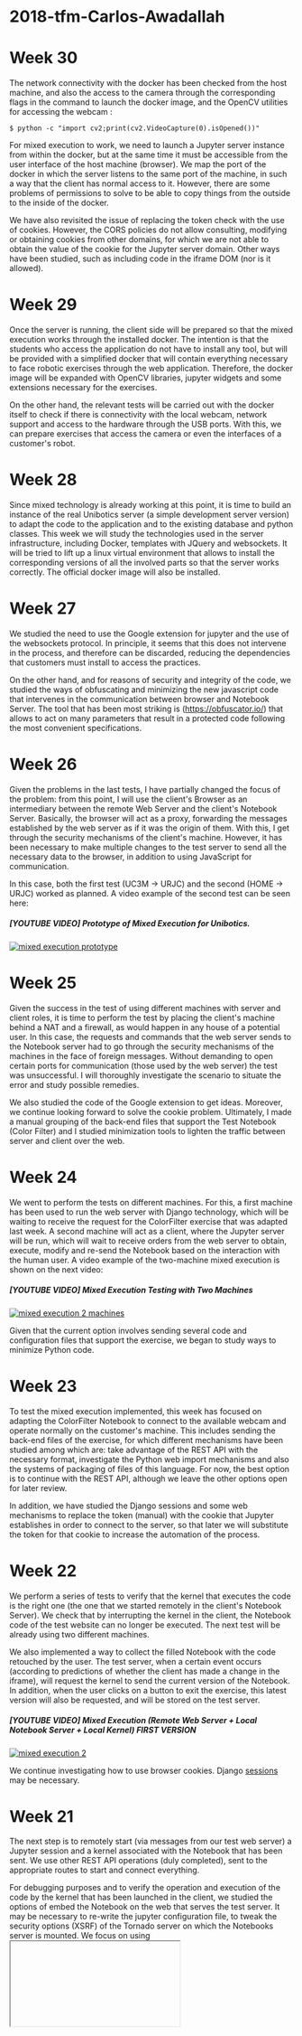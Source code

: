 # 2018-tfm-Carlos-Awadallah

# Week 30
The network connectivity with the docker has been checked from the host machine, and also the access to the camera through the corresponding flags in the command to launch the docker image, and the OpenCV utilities for accessing the webcam :
```
$ python -c "import cv2;print(cv2.VideoCapture(0).isOpened())"
```
For mixed execution to work, we need to launch a Jupyter server instance from within the docker, but at the same time it must be accessible from the user interface of the host machine (browser). We map the port of the docker in which the server listens to the same port of the machine, in such a way that the client has normal access to it. However, there are some problems of permissions to solve to be able to copy things from the outside to the inside of the docker.

We have also revisited the issue of replacing the token check with the use of cookies. However, the CORS policies do not allow consulting, modifying or obtaining cookies from other domains, for which we are not able to obtain the value of the cookie for the Jupyter server domain. Other ways have been studied, such as including code in the iframe DOM (nor is it allowed).

# Week 29
Once the server is running, the client side will be prepared so that the mixed execution works through the installed docker. The intention is that the students who access the application do not have to install any tool, but will be provided with a simplified docker that will contain everything necessary to face robotic exercises through the web application. Therefore, the docker image will be expanded with OpenCV libraries, jupyter widgets and some extensions necessary for the exercises.

On the other hand, the relevant tests will be carried out with the docker itself to check if there is connectivity with the local webcam, network support and access to the hardware through the USB ports. With this, we can prepare exercises that access the camera or even the interfaces of a customer's robot.

# Week 28
Since mixed technology is already working at this point, it is time to build an instance of the real Unibotics server (a simple development server version) to adapt the code to the application and to the existing database and python classes. This week we will study the technologies used in the server infrastructure, including Docker, templates with JQuery and websockets. It will be tried to lift up a linux virtual environment that allows to install the corresponding versions of all the involved parts so that the server works correctly.
The official docker image will also be installed.

# Week 27
We studied the need to use the Google extension for jupyter and the use of the websockets protocol. In principle, it seems that this does not intervene in the process, and therefore can be discarded, reducing the dependencies that customers must install to access the practices.

On the other hand, and for reasons of security and integrity of the code, we studied the ways of obfuscating and minimizing the new javascript code that intervenes in the communication between browser and Notebook Server. The tool that has been most striking is (https://obfuscator.io/) that allows to act on many parameters that result in a protected code following the most convenient specifications.

# Week 26
Given the problems in the last tests, I have partially changed the focus of the problem: from this point, I will use the client's Browser as an intermediary between the remote Web Server and the client's Notebook Server. Basically, the browser will act as a proxy, forwarding the messages established by the web server as if it was the origin of them. With this, I get through the security mechanisms of the client's machine. However, it has been necessary to make multiple changes to the test server to send all the necessary data to the browser, in addition to using JavaScript for communication.

In this case, both the first test (UC3M -> URJC) and the second (HOME -> URJC) worked as planned. A video example of the second test can be seen here:

##### [YOUTUBE VIDEO] Prototype of Mixed Execution for Unibotics.
[![mixed execution prototype](https://img.youtube.com/vi/IsNA5rBRBsA/0.jpg)](https://www.youtube.com/watch?v=IsNA5rBRBsA "")

# Week 25
Given the success in the test of using different machines with server and client roles, it is time to perform the test by placing the client's machine behind a NAT and a firewall, as would happen in any house of a potential user.
In this case, the requests and commands that the web server sends to the Notebook server had to go through the security mechanisms of the machines in the face of foreign messages. Without demanding to open certain ports for communication (those used by the web server) the test was unsuccessful. I will thoroughly investigate the scenario to situate the error and study possible remedies.

We also studied the code of the Google extension to get ideas. Moreover, we continue looking forward to solve the cookie problem. Ultimately, I made a manual grouping of the back-end files that support the Test Notebook (Color Filter) and I studied minimization tools to lighten the traffic between server and client over the web.

# Week 24
We went to perform the tests on different machines. For this, a first machine has been used to run the web server with Django technology, which will be waiting to receive the request for the ColorFilter exercise that was adapted last week. A second machine will act as a client, where the Jupyter server will be run, which will wait to receive orders from the web server to obtain, execute, modify and re-send the Notebook based on the interaction with the human user. A video example of the two-machine mixed execution is shown on the next video:

##### [YOUTUBE VIDEO] Mixed Execution Testing with Two Machines
[![mixed execution 2 machines](https://img.youtube.com/vi/nGDd6HG124s/0.jpg)](https://www.youtube.com/watch?v=nGDd6HG124s "")

Given that the current option involves sending several code and configuration files that support the exercise, we began to study ways to minimize Python code.


# Week 23
To test the mixed execution implemented, this week has focused on adapting the ColorFilter Notebook to connect to the available webcam and operate normally on the customer's machine. This includes sending the back-end files of the exercise, for which different mechanisms have been studied among which are: take advantage of the REST API with the necessary format, investigate the Python web import mechanisms and also the systems of packaging of files of this language. For now, the best option is to continue with the REST API, although we leave the other options open for later review.

In addition, we have studied the Django sessions and some web mechanisms to replace the token (manual) with the cookie that Jupyter establishes in order to connect to the server, so that later we will substitute the token for that cookie to increase the automation of the process.

# Week 22
We perform a series of tests to verify that the kernel that executes the code is the right one (the one that we started remotely in the client's Notebook Server). We check that by interrupting the kernel in the client, the Notebook code of the test website can no longer be executed. The next test will be already using two different machines.

We also implemented a way to collect the filled Notebook with the code retouched by the user. The test server, when a certain event occurs (according to predictions of whether the client has made a change in the iframe), will request the kernel to send the current version of the Notebook. In addition, when the user clicks on a button to exit the exercise, this latest version will also be requested, and will be stored on the test server.

##### [YOUTUBE VIDEO] Mixed Execution (Remote Web Server + Local Notebook Server + Local Kernel) FIRST VERSION
[![mixed execution 2](https://img.youtube.com/vi/2BqTAunmx30/0.jpg)](https://www.youtube.com/watch?v=2BqTAunmx30 "")

We continue investigating how to use browser cookies. Django [sessions](https://docs.djangoproject.com/en/2.1/topics/http/sessions/) may be necessary.

# Week 21
The next step is to remotely start (via messages from our test web server) a Jupyter session and a kernel associated with the Notebook that has been sent. We use other REST API operations (duly completed), sent to the appropriate routes to start and connect everything.

For debugging purposes and to verify the operation and execution of the code by the kernel that has been launched in the client, we studied the options of embed the Notebook on the web that serves the test server. It may be necessary to re-write the jupyter configuration file, to tweak the security options (XSRF) of the Tornado server on which the Notebooks server is mounted. We focus on using <iframe>.
  
Up to this point, all the agents involved are correctly started, and the kernel seems to be ready to receive execution requests associated with the code of the Notebook from the web.

# Week 20
We have built the first version of the test server through Django. This server simply waits for requests, and when it receives a "start exercise" type request, it simply serves the appropriate Notebook (this time there is only one exercise available) through the REST API, to a kernel that the user must launch (in this case, in a different port).
![TEST SERVER](https://github.com/RoboticsURJC-students/2018-tfm-Carlos-Awadallah/blob/master/docs/TEST_SERVER.png)
Through the POST operation and establishing the appropriate route, the body of the HTTP message with the correct options and the appropriate security headers (through the token that the Notebook Server establishes to create user sessions), we get the Kernel to receive the Notebook:
![POST](https://github.com/RoboticsURJC-students/2018-tfm-Carlos-Awadallah/blob/master/docs/POST_REST_API.png)

We have to study the options for the client to request the rest of the code files on which the Notebook depends (back-end of the exercise). We also have to study the possibilities to try to replace the token with the cookies that the Notebook Server establishes in the browser when it is launched.

# Week 19
We started working on a test server. We explore two routes:

- Open the client's docker ports, so that it uses the self-contained docker of Academy (gazebo + gazeo web + notebook server + jupyter kernel). The web server authenticates itself in github and collects the private Notebook with secure copy and copies it to the docker of the machine. This works, but we can not ask users to tweak the status of the ports on their computer.

- Notebook Server + Kernel on the client side. The remote server (web server) puts the notebook in the directory where the Notebook Server is running (local), and then sends orders to it in order to work normal. We need to understand the HTTP API that the Notebook Server uses (in search of an operation that says, for example, take this Notebook). We suspect that we would need HTTP from browser to web server and local WebSockets from the browser to the notebook server.

Since the second option is the most interesting, we studied the [REST API](https://github.com/jupyter/jupyter/wiki/Jupyter-Notebook-Server-API), that contains some operations that can be useful to us.

![REST API](https://github.com/RoboticsURJC-students/2018-tfm-Carlos-Awadallah/blob/master/docs/REST_API.png)

## Week 18
We finish studying the traces that the source code of Jupyter prints to know what is happening during the establishment of the communication. We also studied the [extension](https://github.com/googlecolab/jupyter_http_over_ws/blob/master/jupyter_http_over_ws/handlers.py) of Colaboratory to embed the HTTP communication in the WebSockets protocol, to later adapt this solution to avoid problems with the users' firewalls, since the jupyter infrastructure allows it to be used to package the ZMQ messages.

We studied the possibility of installing Jupyter from source to change the main files for others with the retouched code to print more traces, and to observe more clearly the steps that are followed. We also started to explore other tools such as the Jupyter REST API.

## Weeks 16 and 17

Now it's time to deepen the distribution of Jupyter through the code files accessible from the browser (session.js and kernel.js mainly) to fully understanding the tools we can use to achieve the objectives of local runtimes for Jupyter Notebooks .

We also used some sniffers to monitor the communication between the Colaboratory server and the browser, and between the last and the local kernel to check how the communication was resolved (involving the HTTP and WebSockets protocols).

I uploaded the resources that the Notebook incorporates to a [Github Pages' repository](https://github.com/RoboticsURJC-students/2018-tfm-Carlos-Awadallah/tree/master/docs) to be able to link them via HTTP with the Notebook, so that they are visible without the end user having to download them. These resources will be moved to the web server when we have built the final version.

## Week 15

We have continued doing research of the colaboratory infrastructure to adapt the exercise Notebook so that it could work normally on the Google server, allowing the visualization loop. In addition, we have rulet out using integrated widgets in the Notebook since Colaboratory does not have support for custom messages, only has certain widgets adapted for machine leraning that do not work for us. The possibility of including buttons in the front-end will be investigated. This is the result of the running Notebook through a mixed connection:
##### [YOUTUBE VIDEO] Mixed Execution (Remote Server + Local Kernel) Through Google Colaboratory
[![mixed execution](https://img.youtube.com/vi/oF6kp_x16M4/0.jpg)](https://www.youtube.com/watch?v=oF6kp_x16M4 "")

We will now focus on the study of the sessions and the kernel that jupyter uses for messaging, to extract the connection information (URL) from a new local kernel and connect to it from the browser.

## Week 14

This week we focused on refining the Notebook to find a solution that allows us to preserve the ability to visualize in an iterative loop and the buttons that allow executing or stopping the code and turn on or off the display of filtered images.
We have studied Colab available widgets: (https://colab.research.google.com/notebooks/widgets.ipynb)
Some changes need to be made to the infrastructure of the exercise.

## Week 13

The first thing we have done is to try to study the Google Colab solution. We have uploaded one of our Notebooks to their server as a test, and we have used the tools they offer to connect to a local execution environment (https://research.google.com/colaboratory/local-runtimes.html)

![local_runtimes](https://github.com/RoboticsURJC-students/2018-tfm-Carlos-Awadallah/blob/master/docs/local_runtimes_colab.png)

To try to get an idea of its behaviour, I used Wireshark to capture the traffic in my Loopback interface on the port where I had launched the kernel that the Colab server was connected.

![wireshark](https://github.com/RoboticsURJC-students/2018-tfm-Carlos-Awadallah/blob/master/docs/wireshark_localruntimes.png)

I tried to connect the server without having launched the kernel and to kill the kernel while connected with no revealing results: the server just reconnected to a kernel on the reomote server and still working.

At this point, I have thoroughly studied the communication between the Notebook Server and the Jupyter Kernel.

## Week 12

At this point, we need to explore possible ways to make the Notebook, stored on the Academy server (remote), execute the code using the local hardware (Local Jupyter Kernel).
This is possible through local execution environments, such as the [Google Collaborative solution](https://research.google.com/colaboratory/local-runtimes.html). For this, it is necessary to incorporate an extension to the kernel of jupyter, enable it, and replace the ZeroMQ protocol in charge of the communication between Jupyter frontends and kernels by a solution that allows to "deceive" the local browser so that certain things coming from the server are sent to the jupyter local kernel, in such a way that the Notebook Server will connect with the browser and the browser with the jupyter kernel => JdeRobot Colaboratory

In principle, this script should work: (https://www.npmjs.com/package/@jupyterlab/services)
repo: (https://github.com/jupyterlab/jupyterlab/tree/master/packages/services)

The next weeks will be devoted to the investigation of these routes and the search for a possible solution to the problem, to achieve full local execution of the Color Filter Notebook.

## Week 11

We have made some improvements in the user experience, such as clear all outputs when the students clicks on any button, so that they won't need to restar the kernel during the coding and debugging process. We have also replaced the "Play Code" and "Pause Code" buttons with an unique toggle "Play Code / Pause Code" button, which is more clear:

![nbextensions](https://github.com/RoboticsURJC-students/2018-tfm-Carlos-Awadallah/blob/master/docs/playtoggle.png)

![nbextensions](https://github.com/RoboticsURJC-students/2018-tfm-Carlos-Awadallah/blob/master/docs/pausetoggle.png)

We are close to integrating this new exercise in the JdeRobot-Academy web practices set, contributing with a new practice in computer vision. The code is already available in [GitLab](https://gitlab.jderobot.org/JdeRobot-Academy/exercises/tree/master/jupyter/color_filter_opencv).

We also did some research in other tools that allow us to enrich the functionality and intuitiveness of the exercises:
  - JupyterLab
  - Extensions
  
And also another ones to get closer to local execution of Notebooks stored on a remote server.
  

## Week 10
To make the experience of the users of this exercise easier, we have decided to implement buttons that act as interactive widgets between the student and the Notebook, which will be responsible for executing the actions implemented on Week 9, both the academic pause and the visualization (the latter can be activated or deactivated whenever the student wants).

We have improved the visualization loop to show filtered images every second, and also to display a warning message if a filtered image has not been established yet. 
All these widgets will be responsible, in addition, to manage the cleaning of the output of the cell where the code is executed, in such a way that the student does not need to restart the kernel or leave the booklet to solve the exercise and debug it.

##### [YOUTUBE VIDEO] Buttons for Play, Pause and Visualization On/Off
[![buttons](https://img.youtube.com/vi/00w6aofU95A/0.jpg)](https://www.youtube.com/watch?v=00w6aofU95A "")

## Week 9

### Visualization Loop
Taking advantage of the infinite loop of the iterative method that executes the algorithm of the students, we have programmed the visualization of the filtered images resulting from the execution of said algorithm in the loop, sampling every certain iterations to print a filtered image in the Notebook every 3 seconds. With this, we extended the set of debugging tools for this exercise:

##### [YOUTUBE VIDEO] Visualization Loop printing filtered images each 3sec
[![visloop](https://img.youtube.com/vi/BBZKI12Hxtg/0.jpg)](https://www.youtube.com/watch?v=BBZKI12Hxtg "")

### Academic Pause
To make it easier for students to complete the task, we have modified the Notebook of this exercise so that it follows a "Live Programming" philosophy, with which students have tools to pause the execution of the code, make changes to their algorithm and rerun their code with the changes made, all without having to restart the kernel or leave the Notebook:

##### [YOUTUBE VIDEO] Academic Pause
[![academicpause](https://img.youtube.com/vi/lGeGHJZUxpY/0.jpg)](https://www.youtube.com/watch?v=lGeGHJZUxpY "")

## Week 8
As part of the refinement of the visualization and the interaction with the Jupyter Notebook of the Color Filter exercise, I have found and tested a series of tools not officially related to the IPython development team that allow to add functionality to the Jupyter Notebook. These extensions are mostly written in Javascript and will be loaded locally in client's browser. These are the [nbextensions](https://github.com/ipython-contrib/jupyter_contrib_nbextensions).

The link above contains a brief description of the repository and the extensions, a recipe for the installation and a user guide. I've installed as shown and tested two of the extensions provided: Initialization Cells and Hide Cell. When finishing the installation, a new section in the tree section toolbar is added:

![nbextensions](https://github.com/RoboticsURJC-students/2018-tfm-Carlos-Awadallah/blob/master/docs/nbextensions1.png)

### Initialization Cells
Once installed, you can enable this extensions via [jupyter_nbextensions_configurator](https://github.com/Jupyter-contrib/jupyter_nbextensions_configurator):
![jupyter_nbextensions_configurator](https://github.com/RoboticsURJC-students/2018-tfm-Carlos-Awadallah/blob/master/docs/nbextensions2.png)

You may have problems by enabling this way due to lacks of permissions (depending on your system). If so, just open a temrinal and type:
```
sudo jupyter nbextension enable init_cell/main
```
Once enabled, selecting the necessary toolbars for each extension as shown,
![toolbars](https://github.com/RoboticsURJC-students/2018-tfm-Carlos-Awadallah/blob/master/docs/nbextensions5.png) 
a toolbar is added to each cell with options to mark the cell as "initialization cell", in such a way that when reloading the page (and restarting the kernel) the marked cells will autoexecute:

![checkbox](https://github.com/RoboticsURJC-students/2018-tfm-Carlos-Awadallah/blob/master/docs/nbextensions3.png) 

### Hide Cells
Similar to the previous extension, there is another one that allows to hide the marked cells. Together with the previous one, the use of these extensions will help me to create a button in the Notebook without the code that generates it being visible.

Again, we need to enable this extension using the Jupyter nbextensions Configurator, or running:
```
sudo jupyter nbextension enable hide_input/main
```
Then, as shown [here](https://jupyter-contrib-nbextensions.readthedocs.io/en/latest/nbextensions/hide_input/readme.html), we need to mark the cell to be hidden. I've done it by modifying cell's metadata:

![metadata](https://github.com/RoboticsURJC-students/2018-tfm-Carlos-Awadallah/blob/master/docs/nbextensions4.png)

THE RESULT IS THE FOLLOWING:
##### [YOUTUBE VIDEO] Result of the extensions 'Initialization Cells' added to Color Filter Notebook.
[![catmousecompetition](https://img.youtube.com/vi/e2_fgAAeLx4/0.jpg)](https://www.youtube.com/watch?v=e2_fgAAeLx4 "")

## Week 7
On the occasion of the celebration of [IROS2018](https://www.iros2018.org/) in Madrid, and the contribution of JdeRobot to the conference with the [Program-A-Robot-2018](https://jderobot.org/Program-A-Robot-2018) contest, we have made a break to help in the organization and participate in it. During this week I prepared solutions for the two exercises proposed for the contest: 

Cat & Mouse
![catmouse](http://jderobot.org/store/jmplaza/uploads/campeonato-drones/dronecatmouse.jpg)

Escape from the hangar
![hangar](http://jderobot.org/store/jmplaza/uploads/campeonato-drones/hangar.jpg)

### Competition 
##### [YOUTUBE VIDEO] Execution during the competition.
[![catmousecompetition](https://img.youtube.com/vi/V7mwVIvlWqk/0.jpg)](https://www.youtube.com/watch?v=V7mwVIvlWqk "")

### Research
In parallel I have started an investigation to discover tools with which to refine the visualization of the Color Filter practice.

### Beta-testing
Due to recent advances in new practices, I have acted as a beta-tester of the [Chrono](https://github.com/PabloMorenoVera/Academy/tree/master/exercises/chrono) practice, with which JdeRobot-Academy will soon be expanded:

![Chrono World](https://github.com/RoboticsURJC-students/2018-tfm-Carlos-Awadallah/blob/master/docs/chrono1.png)
![Chrono GUI](https://github.com/RoboticsURJC-students/2018-tfm-Carlos-Awadallah/blob/master/docs/chrono2.png)

## Week 6
We fine-tune details and complete the Jupyter Notebook of the Color Filter practice assuming that the necessary components are executed locally (camera).

## Week 5 
We continued exploring and testing the 'Colaboratory' solution. We have also made a small break to become Academy Web's beta-tester to fine-tune the server and correct minor flaws in order to use it in the [IROS](https://www.iros2018.org/) PROGRAM-A-ROBOT contest.

## Weeks 3 and 4
The next steps are to modify the Academy Web Server to store the Notebooks and take advantage of the computer capacity of the student's system (local kernel and remote notebook). With this we will be able to have the Notebook on the Web and connect it with the local camera of each student, without needing them to have the Notebook.

#### Research
We explored different ways to achieve the above, learning the [internal architecture of Jupyter](https://jupyter.readthedocs.io/en/latest/architecture/how_jupyter_ipython_work.html), and found a possible solution to the problem:

LOCAL RUNTIME -> https://github.com/googlecolab/jupyter_http_over_ws
LOCAL RUNTIME -> https://research.google.com/colaboratory/local-runtimes.html

Now it's time to test it.

We also started to explore the new WebSim tool for future projects.

## Week 2
#### Selectable Video Source (Color Filter Notebook)
Once the node has been modified to accept video from the local camera, we have done the same with the Jupyter Notebook version. This new booklet also accepts different configurable video sources. The main one will be to obtain the flow of the student's local camera with OpenCV.

##### [YOUTUBE VIDEO] Selectable Source (Camera Stream).
[![Selectable Source](https://img.youtube.com/vi/meVvdFs3Vt0/0.jpg)](https://www.youtube.com/watch?v=meVvdFs3Vt0 "")
##### [YOUTUBE VIDEO] Selectable Source (Output).
[![Output](https://img.youtube.com/vi/D8dOrv6z3BM/0.jpg)](https://www.youtube.com/watch?v=D8dOrv6z3BM "")

## Week 1
During the recent development of the [JdeRobot-Academy website](http://academy.jderobot.org:8000/) we have been investigating tools for its enrichment with computer vision practices. To do this, we must ensure that the Jupyter Notebook connects to the camera of the client's system, in such a way that the solution can be programmed on the images provided by that camera.

#### Selectable Video Source (Color Filter)
We begin this process by modifying the Color Filter node so that it accepts different video streams, in a configurable way. With this, the user can choose the video source he/she wants to use to solve the practice:

- Local Camera with OpenCV flow
- Video file stored in the local file system
- External camera (simulated or USB) through ROS / ICE plugins

The video source is selectable by modifying the configuration file of the exercise.

#### Solution
A solution for the exercise has been proposed in order to verify the correct functioning of the changes made. In addition, an entry has been created in the [developer's forum](https://developers.jderobot.org/t/color-filter-exercise/58) to discuss possible improvements or failures.

![Input](https://github.com/RoboticsURJC-students/2018-tfm-Carlos-Awadallah/blob/master/docs/inputImage.png)
![Smooth](https://github.com/RoboticsURJC-students/2018-tfm-Carlos-Awadallah/blob/master/docs/smoothImage.png)
![HSV](https://github.com/RoboticsURJC-students/2018-tfm-Carlos-Awadallah/blob/master/docs/hsvImage.png)
![Threshold](https://github.com/RoboticsURJC-students/2018-tfm-Carlos-Awadallah/blob/master/docs/thresholdImage.png)
![Output](https://github.com/RoboticsURJC-students/2018-tfm-Carlos-Awadallah/blob/master/docs/filteredImage.png)

#### CamServerWeb + CamVizWeb
In the future we will try to make a new version of this practice via WebRTC + Electron. We started this path by running the JdeRobot [CamServerWeb + CamVizWeb tutorial](https://jderobot.org/Tutorials#Cameraserver-web_.2B_Cameraview-web), with recently developed tools. We found some execution problems related to incompatibilities between RosBridgeServer and some Python packages. We modified this tutorial and the installation instructions to incorporate the solution to the problem.

### Add-Ons
We have added a button that allows the student to print several consecutive frames in the Notebook (both the video of the camera and the successive images segmented by his/her algorithm).

##### [YOUTUBE VIDEO] Button to print Video (Camera Stream).
[![Print Video Button](https://img.youtube.com/vi/ouDR7TC1_uI/0.jpg)](https://www.youtube.com/watch?v=ouDR7TC1_uI "")
##### [YOUTUBE VIDEO] Button to print Video (Filtered Images).
[![Print Video Button](https://img.youtube.com/vi/Qq9KgkcM5FU/0.jpg)](https://www.youtube.com/watch?v=Qq9KgkcM5FU "")
